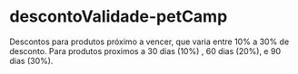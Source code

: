 # descontoValidade-petCamp
 Descontos para produtos próximo a vencer, que varia entre 10% a 30% de desconto. Para produtos proximos a 30 dias (10%) , 60 dias (20%), e 90 dias (30%).
